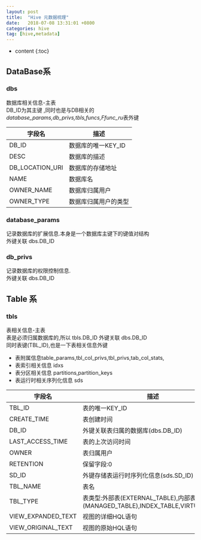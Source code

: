 ```yaml
---
layout: post
title:  "Hive 元数据梳理"
date:   2018-07-08 13:31:01 +0800
categories: hive
tag: [hive,metadata]
---
```


* content
{:toc}


##  DataBase系  

### dbs  

数据库相关信息-主表   
DB_ID为其主键 ,同时也是与DB相关的*database_params,db_privs,tbls,funcs,Ffunc_ru*表外键

| 字段名 | 描述 |
| --- | ---|
| DB_ID | 数据库的唯一KEY_ID |
| DESC | 数据库的描述 |
| DB_LOCATION_URI | 数据库的存储地址 |
| NAME | 数据库名 |
| OWNER_NAME | 数据库归属用户 |
| OWNER_TYPE | 数据库归属用户的类型 |

### database_params 
记录数据库的扩展信息.本身是一个数据库主键下的键值对结构  
外键关联 dbs.DB_ID  

### db_privs 
记录数据库的权限控制信息.  
外键关联 dbs.DB_ID  

## Table 系  

### tbls

表相关信息-主表  
表是必须归属数据库的,所以 tbls.DB_ID 外键关联 dbs.DB_ID  
同时表键(TBL_ID),也是一下表相关信息外键   
* 表附属信息table_params,tbl_col_privs,tbl_privs,tab_col_stats,  
* 表索引相关信息 idxs  
* 表分区相关信息 partitions,partition_keys  
* 表运行时相关序列化信息 sds  


| 字段名 | 描述 |
| --- | ---|
| TBL_ID | 表的唯一KEY_ID |
| CREATE_TIME | 表创建时间 |
| DB_ID | 外键关联表归属的数据库(dbs.DB_ID) |
| LAST_ACCESS_TIME | 表的上次访问时间 |
| OWNER | 表归属用户 |
| RETENTION | 保留字段:0 |
| SD_ID | 外键存储表运行时序列化信息(sds.SD_ID) |
| TBL_NAME | 表名 |
| TBL_TYPE | 表类型:外部表(EXTERNAL_TABLE),内部表(MANAGED_TABLE),INDEX_TABLE,VIRTUAL_VIEW|
| VIEW_EXPANDED_TEXT | 视图的详细HQL语句 |
| VIEW_ORIGINAL_TEXT | 视图的原始HQL语句 |